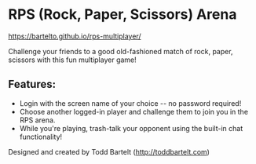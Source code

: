# RPS (Rock, Paper, Scissors) Arena

https://bartelto.github.io/rps-multiplayer/

Challenge your friends to a good old-fashioned match of rock, paper, scissors with this fun multiplayer game!

## Features:
- Login with the screen name of your choice -- no password required!
- Choose another logged-in player and challenge them to join you in the RPS arena.
- While you're playing, trash-talk your opponent using the built-in chat functionality!

Designed and created by Todd Bartelt (http://toddbartelt.com)
